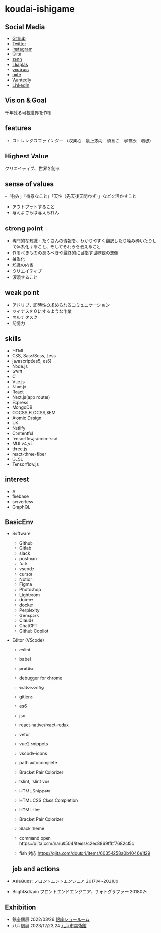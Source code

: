 # koudai-ishigame

## Social Media

- [Github](https://github.com/isihigameKoudai)
- [Twitter](https://twitter.com/kamepon_fe)
- [Instagram](https://www.instagram.com/works.koudai_ishigame/)
- [Qiita](https://qiita.com/isihigameKoudai)
- [zenn](https://zenn.dev/koudaiishigame)
- [Lhaplas](https://lapras.com/public/C1OKAQX)
- [youtrust](https://youtrust.jp/users/321fe475a7e728e69b2e3891f2c1f691)
- [note](https://note.com/ishigamekoudai)
- [Wantedly](https://www.wantedly.com/id/koudai_ishigame)
- [LinkedIn](https://www.linkedin.com/in/%E5%BA%83%E5%A4%A7-%E7%9F%B3%E4%BA%80-606b7b254/)

## Vision & Goal

千年残る可視世界を作る

## features

- ストレングスファインダー （収集心　最上志向　慎重さ　学習欲　着想）

## Highest Value

クリエイティブ、世界を創る

## sense of values

-「強み」「得意なこと」「天性（先天後天問わず）」などを活かすこと

- アウトプットすること
- 与えよさらば与えられん

## strong point

- 専門的な知識・たくさんの情報を、わかりやすく翻訳したり噛み砕いたりして体系化すること、そしてそれらを伝えること
- 作るべきもののあるべきや最終的に目指す世界観の想像
- 抽象化
- 知識の内省
- クリエイティブ
- 没頭すること

## weak point

- アドリブ、即時性の求められるコミュニケーション
- マイナスを０にするような作業
- マルチタスク
- 記憶力

## skills

- HTML
- CSS, Sass/Scss, Less
- javascript(es5, es6)
- Node.js
- Swift
- C
- Vue.js
- Nuxt.js
- React
- Next.js(app router)
- Express
- MongoDB
- OOCSS,FLOCSS,BEM
- Atomic Design
- UX
- Netlify
- Contentful
- tensorflowjs/coco-ssd
- MUI v4,v5
- three.js
- react-three-fiber
- GLSL
- Tensorflow.js

## interest

- AI
- firebase
- serverless
- GraphQL

## BasicEnv

- Software

  - Github
  - Gitlab
  - slack
  - postman
  - fork
  - vscode
  - cursor
  - Notion
  - Figma
  - Photoshop
  - Lightroom
  - dotenv
  - docker
  - Perplexity
  - Genspark
  - Claude
  - ChatGPT
  - Github Copilot
  
- Editor (VScode)

  - eslint
  - babel
  - prettier
  - debugger for chrome
  - editorconfig
  - gitlens
  - es6
  - jsx
  - react-native/react-redux
  - vetur
  - vue2 snippets
  - vscode-icons
  - path autocomplete
  - Bracket Pair Colorizer
  - tslint, tslint vue
  - HTML Snippets
  - HTML CSS Class Completion
  - HTMLHint
  - Bracket Pair Colorizer
  - Slack theme

  - command open https://qiita.com/naru0504/items/c2ed8869ffbf7682cf5c
  - fish 対応 https://qiita.com/doutori/items/60354258a0b4046e1f29

  ## job and actions

- AsiaQuest フロントエンドエンジニア 201704~202106
- Bright&dizain フロントエンドエンジニア、フォトグラファー 201802~

## Exhibition
- 銀座個展 2022/03/26 [銀座ショールーム](https://www.hometopia.jp/branch/ginza/)
- 八戸個展 2023/12/23,24 [八戸市美術館](https://www.instagram.com/p/C1N9ZKKyLSU/?img_index=3)
